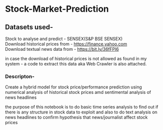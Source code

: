 # Stock-Market-Prediction

## Datasets used-
Stock to analyse and predict - SENSEX(S&P BSE SENSEX) <br>
Download historical prices from - https://finance.yahoo.com <br>
Download textual news data from - https://bit.ly/36fFPI6 <br>

in case the download of historical prices is not allowed as found in my system - a code to extract this data aka Web Crawler is also attached.

### Descripton-
Create a hybrid model for stock price/performance prediction using numerical analysis of historical stock prices amd sentimental analysis of news headlines <br>

the purpose of this notebook is to do basic time series analysis to find out if there is any structure in stock data to exploit and also to do text analysis on news headlines to confirm hypothesis that news/journalist affect stock prices
